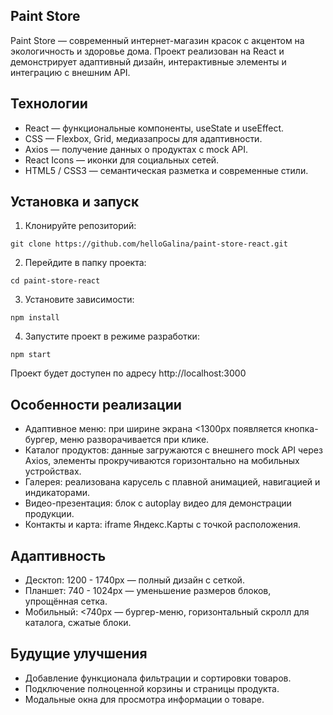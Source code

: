 ## Paint Store

Paint Store — современный интернет-магазин красок с акцентом на экологичность и здоровье дома. Проект реализован на React и демонстрирует адаптивный дизайн, интерактивные элементы и интеграцию с внешним API.

## Технологии

- React — функциональные компоненты, useState и useEffect.
- CSS — Flexbox, Grid, медиазапросы для адаптивности.
- Axios — получение данных о продуктах с mock API.
- React Icons — иконки для социальных сетей.
- HTML5 / CSS3 — семантическая разметка и современные стили.

## Установка и запуск

1. Клонируйте репозиторий:
``` 
git clone https://github.com/helloGalina/paint-store-react.git
```
2. Перейдите в папку проекта:
```
cd paint-store-react
```
3. Установите зависимости:
```
npm install
```
4. Запустите проект в режиме разработки:
```
npm start
```
Проект будет доступен по адресу http://localhost:3000

## Особенности реализации

- Адаптивное меню: при ширине экрана <1300px появляется кнопка-бургер, меню разворачивается при клике.
- Каталог продуктов: данные загружаются с внешнего mock API через Axios, элементы прокручиваются горизонтально на мобильных устройствах.
- Галерея: реализована карусель с плавной анимацией, навигацией и индикаторами.
- Видео-презентация: блок с autoplay видео для демонстрации продукции.
- Контакты и карта: iframe Яндекс.Карты с точкой расположения.

## Адаптивность

- Десктоп: 1200 - 1740px — полный дизайн с сеткой.
- Планшет: 740 - 1024px — уменьшение размеров блоков, упрощённая сетка.
- Мобильный: <740px — бургер-меню, горизонтальный скролл для каталога, сжатые блоки.

## Будущие улучшения

- Добавление функционала фильтрации и сортировки товаров.
- Подключение полноценной корзины и страницы продукта.
- Модальные окна для просмотра информации о товаре.